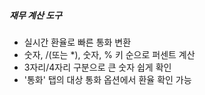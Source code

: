 ##### 재무 계산 도구

- 실시간 환율로 빠른 통화 변환
- 숫자, /(또는 \*), 숫자, % 키 순으로 퍼센트 계산
- 3자리/4자리 구분으로 큰 숫자 쉽게 확인
- '통화' 탭의 대상 통화 옵션에서 환율 확인 가능
